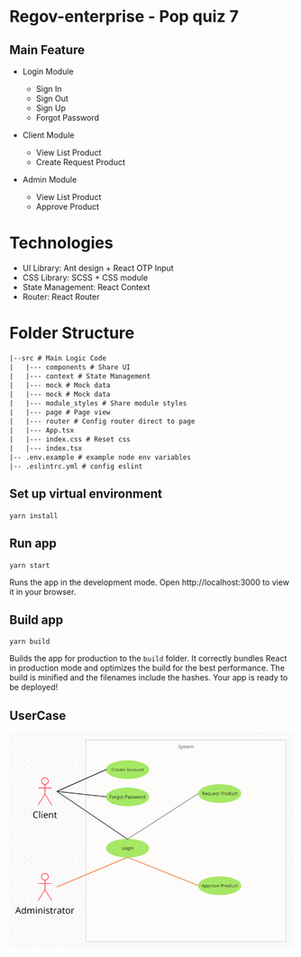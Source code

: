 # Regov-enterprise - Pop quiz 7

## Main Feature

- Login Module
  - Sign In
  - Sign Out
  - Sign Up
  - Forgot Password

- Client Module
  - View List Product
  - Create Request Product

- Admin Module
  - View List Product
  - Approve Product

# Technologies

- UI Library: Ant design + React OTP Input
- CSS Library: SCSS + CSS module
- State Management: React Context
- Router: React Router

# Folder Structure

```shell
|--src # Main Logic Code
|   |--- components # Share UI
|   |--- context # State Management
|   |--- mock # Mock data
|   |--- mock # Mock data
|   |--- module_styles # Share module styles
|   |--- page # Page view
|   |--- router # Config router direct to page
|   |--- App.tsx
|   |--- index.css # Reset css
|   |--- index.tsx
|-- .env.example # example node env variables
|-- .eslintrc.yml # config eslint
```

## Set up virtual environment

```
yarn install
```

## Run app

```
yarn start
```

Runs the app in the development mode.
Open http://localhost:3000 to view it in your browser.


## Build app

```
yarn build
```

Builds the app for production to the `build` folder.
It correctly bundles React in production mode and optimizes the build for the best performance.
The build is minified and the filenames include the hashes.
Your app is ready to be deployed!

## UserCase

![usercase](./src/images/usercase.png)